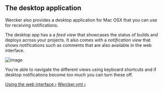## The desktop application

Wercker also provides a desktop application for Mac OSX that you can use
for receiving notifications.

The desktop app has a a *feed view* that showcases the status of builds and deploys across your projects.
It also comes with a *notification view* that shows notifications such as comments that are also available in the web interface.

![image]()

You're able to navigate the different views using keyboard shortcuts and if desktop notifications become too much you can turn these off.

[Using the web interface &rsaquo;](/learn/basics/04_using-the-web-interface.html "nav previous basics")
[Wercker.yml &rsaquo;](/learn/wercker-yml/01_introduction.html "nav next yml")
